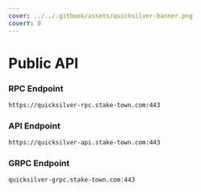 ```yaml
---
cover: ../../.gitbook/assets/quicksilver-banner.png
coverY: 0
---
```


# Public API

### **RPC Endpoint**

```bash
https://quicksilver-rpc.stake-town.com:443
```

### **API Endpoint**

```bash
https://quicksilver-api.stake-town.com:443
```

### **GRPC Endpoint**

```bash
quicksilver-grpc.stake-town.com:443
```

